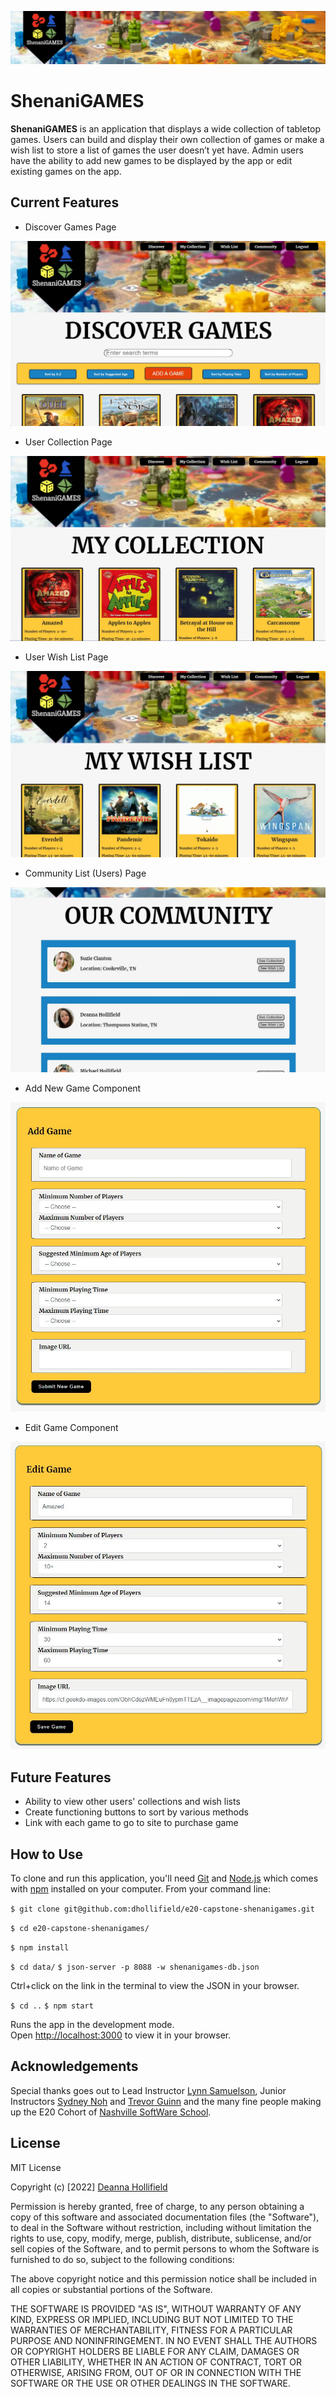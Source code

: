 ![Shenanigames header](/src/components/nav/header.shenanigames.png)

# ShenaniGAMES

**ShenaniGAMES** is an application that displays a wide collection of tabletop games. Users can build and display their own collection of games or make a wish list to store a list of games the user doesn’t yet have. Admin users have the ability to add new games to be displayed by the app or edit existing games on the app.

## Current Features

- Discover Games Page

![Screenshot Discover Page Admin View](/src/images/screenshot-dicover-page-admin-view.jpg)

- User Collection Page

![Screenshot User Collection Page](/src/images/screenshot-user-collection-page.jpg)

- User Wish List Page

![Screenshot User Wish List Page](/src/images/screenshot-user-wish-list-page.jpg)

- Community List (Users) Page

![Screenshot Community Page](/src/images/screenshot-community-page.jpg)

- Add New Game Component

![Screenshot Add Game Component](/src/images/screenshot-add-game-component.jpg)

- Edit Game Component

![Screenshot Edit Game Component](/src/images/screenshot-edit-game-component.jpg)

## Future Features

- Ability to view other users' collections and wish lists
- Create functioning buttons to sort by various methods
- Link with each game to go to site to purchase game

## How to Use

To clone and run this application, you'll need [Git](https://git-scm.com/) and [Node.js](https://nodejs.org/en/download/) which comes with [npm](https://www.npmjs.com/) installed on your computer. From your command line:

<!-- `# Clone this repository` -->
`$ git clone git@github.com:dhollifield/e20-capstone-shenanigames.git`

<!-- `# Go into the repository -->
`$ cd e20-capstone-shenanigames/`

<!-- `# Install dependencies` -->
`$ npm install`

<!-- `# Go into the data folder and run database on localhost -->
`$ cd data/`
`$ json-server -p 8088 -w shenanigames-db.json`

Ctrl+click on the link in the terminal to view the JSON in your browser.

<!-- `# Navigate back and run the app` -->
`$ cd ..`
`$ npm start`

Runs the app in the development mode.\
Open [http://localhost:3000](http://localhost:3000) to view it in your browser.

## Acknowledgements

Special thanks goes out to Lead Instructor [Lynn Samuelson](https://github.com/lynnsamuelson), Junior Instructors [Sydney Noh](https://github.com/TheByteSizeDev) and [Trevor Guinn](https://github.com/trev-of-ev) and the many fine people making up the E20 Cohort of [Nashville SoftWare School](https://github.com/nss-evening-web-development).

## License

MIT License

Copyright (c) [2022] [Deanna Hollifield](https://github.com/dhollifield)

Permission is hereby granted, free of charge, to any person obtaining a copy
of this software and associated documentation files (the "Software"), to deal
in the Software without restriction, including without limitation the rights
to use, copy, modify, merge, publish, distribute, sublicense, and/or sell
copies of the Software, and to permit persons to whom the Software is
furnished to do so, subject to the following conditions:

The above copyright notice and this permission notice shall be included in all
copies or substantial portions of the Software.

THE SOFTWARE IS PROVIDED "AS IS", WITHOUT WARRANTY OF ANY KIND, EXPRESS OR
IMPLIED, INCLUDING BUT NOT LIMITED TO THE WARRANTIES OF MERCHANTABILITY,
FITNESS FOR A PARTICULAR PURPOSE AND NONINFRINGEMENT. IN NO EVENT SHALL THE
AUTHORS OR COPYRIGHT HOLDERS BE LIABLE FOR ANY CLAIM, DAMAGES OR OTHER
LIABILITY, WHETHER IN AN ACTION OF CONTRACT, TORT OR OTHERWISE, ARISING FROM,
OUT OF OR IN CONNECTION WITH THE SOFTWARE OR THE USE OR OTHER DEALINGS IN THE
SOFTWARE.
